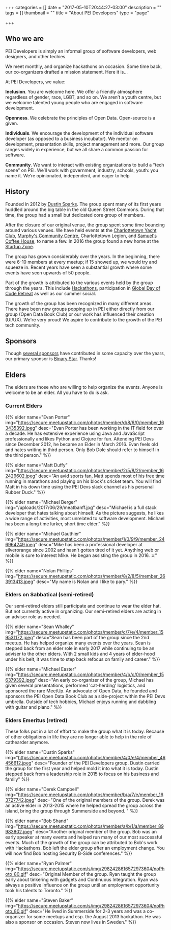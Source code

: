 +++
categories = []
date = "2017-05-10T20:44:27-03:00"
description = ""
tags = []
thumbnail = ""
title = "About PEI Developers"
type = "page"

+++
## Who we are

PEI Developers is simply an informal group of software developers, web designers, and other techies.

We meet monthly, and organize hackathons on occasion. Some time back, our co-organizers drafted a mission statement. Here it is…

At PEI Developers, we value:

**Inclusion**. You are welcome here. We offer a friendly atmosphere regardless of gender, race, LGBT, and so on. We aren’t a youth centre, but we welcome talented young people who are engaged in software development.

**Openness**. We celebrate the principles of Open Data. Open-source is a given.

**Individuals**. We encourage the development of the individual software developer (as opposed to a business incubator). We mentor on development, presentation skills, project management and more. Our group ranges widely in experience, but we all share a common passion for software.

**Community**.  We want to interact with existing organizations to build a “tech scene” on PEI. We’ll work with government, industry, schools, youth: you name it. We’re opinionated, independent, and eager to help

## History

Founded in 2012 by [Dustin Sparks](https://twitter.com/dustin_sparks). The group spent many of its first years huddled around the big table in the old Queen Street Commons. During that time, the group had a small but dedicated core group of members.

After the closure of our original venue, the group spent some time bouncing around various venues. We have held events at the [Charlottetown Yacht Club](http://www.cyc.pe.ca/), [Murphy's Community Centre](https://www.murphyscommunitycentre.com/), Charlottetown Legion, and [Samuel's Coffee House](https://samuelscoffeehouse.ca/), to name a few. In 2016 the group found a new home at the [Startup Zone](https://startupzone.ca/).

The group has grown considerably over the years. In the beginning, there were 6-10 members at every meetup; if 15 showed up, we would try and squeeze in. Recent years have seen a substantial growth where some events have seen upwards of 50 people.

Part of the growth is attributed to the various events held by the group through the years. This include [Hackathons](http://bit.ly/2sIZITO), participation in [Global Day of Code Retreat](http://bit.ly/2sIZITO) as well as our summer social.

The growth of the group has been recognized in many different areas. There have been new groups popping up in PEI either directly from our group (Open Data Book Club) or our work has influenced their creation (UI/UX). We're very proud! We aspire to contribute to the growth of the PEI tech community.

## Sponsors

Though [several sponsors](https://github.com/peidevs/Event_Resources/blob/master/MeetUps.csv) have contributed in some capacity over the years, our primary sponsor is [Binary Star](http://www.binarystar.biz/). Thanks!

## Elders

The elders are those who are willing to help organize the events. Anyone is welcome to be an elder. All you have to do is ask.

### Current Elders

{{% elder
name="Evan Porter"
img="https://secure.meetupstatic.com/photos/member/d/8/6/0/member_163435392.jpeg"
desc="Evan Porter has been working in the IT field for over a decade. He has extensive experience using Java and JavaScript professionally and likes Python and Clojure for fun. Attending PEI Devs since December 2012, he became an Elder in March 2016. Evan feels old and hates writing in third person. Only Bob Dole should refer to himself in the third person."
%}}

{{% elder
name="Matt Duffy"
img="https://secure.meetupstatic.com/photos/member/2/5/8/2/member_162429602.jpeg"
desc="An avid sports fan, Matt spends most of his free time running in marathons and playing on his block's cricket team. You will find Matt in his down time using the PEI Devs slack channel as his personal Rubber Duck."
%}}

{{% elder
name="Michael Berger"
img="/uploads/2017/06/29/meatbanff.jpg"
desc="Michael is a full stack developer that hates talking about himself. As the picture suggests, he likes a wide range of activities, most unrelated to software development. Michael has been a long time lurker, short time elder."
%}}

{{% elder
name="Michael Gauthier"
img="https://secure.meetupstatic.com/photos/member/1/0/9/9/member_246964249.jpeg"
desc="Mike has been a professional developer at silverorange since 2002 and hasn't gotten tired of it yet. Anything web or mobile is sure to interest Mike. He began assisting the group in 2016. ⚔"
%}}

{{% elder
name="Nolan Phillips"
img="https://secure.meetupstatic.com/photos/member/8/2/8/5/member_263913413.jpeg"
desc="My name is Nolan and I like to pary."
%}}

### Elders on Sabbatical (semi-retired)

Our semi-retired elders still participate and continue to wear the elder hat. But not currently active in organizing. Our semi-retired elders are acting in an adviser role as needed.

{{% elder
name="Sean Whalley"
img="https://secure.meetupstatic.com/photos/member/c/7/e/4/member_159531172.jpeg"
desc="Sean has been part of the group since the 2nd meetup. He has helped organize many events over the years. Sean is stepped back from an elder role in early 2017 while continuing to be an adviser to the other elders. With 2 small kids and 4 years of elder-hood under his belt, it was time to step back refocus on family and career."
%}}

{{% elder
name="Michael Easter"
img="https://secure.meetupstatic.com/photos/member/4/b/c/0/member_156379392.jpeg"
desc="An early co-organizer of the group, Michael has given several presentations, performed 'cat-herding' logistics, and sponsored the rare MeetUp. An advocate of Open Data, he founded and sponsors the PEI Open Data Book Club as a side-project within the PEI Devs umbrella. Outside of tech hobbies, Michael enjoys running and dabbling with guitar and piano."
%}}

### Elders Emeritus (retired)

These folks put in a lot of effort to make the group what it is today. Because of other obligations in life they are no longer able to help in the role of cathearder anymore.

{{% elder
name="Dustin Sparks"
img="https://secure.meetupstatic.com/photos/member/4/0/e/4/member_46456612.jpeg"
desc="Founder of the PEI Developers group. Dustin carried the group for the first year and helped mold it into what it is today. Dustin stepped back from a leadership role in 2015 to focus on his business and family"
%}}

{{% elder
name="Derek Campbell"
img="https://secure.meetupstatic.com/photos/member/b/a/7/e/member_163727742.jpeg"
desc="One of the original members of the group. Derek was an active elder in 2013-2015 where he helped spread the group across the island, bring the group through Summerside and beyond. "
%}}

{{% elder
name="Bob Shand"
img="https://secure.meetupstatic.com/photos/member/a/b/1/a/member_89983802.jpeg"
desc="Another original member of the group. Bob was an early speaker at many events and helped run many of our most successful events. Much of the growth of the group can be attributed to Bob's work with Hackathons. Bob left the elder group after an employment change. You will now find Bob hosting Security B-Side conferences."
%}}

{{% elder
name="Ryan Palmer"
img="https://secure.meetupstatic.com/s/img/2982428616572973604/noPhoto_80.gif"
desc="Original Member of the group. Ryan taught the group early about tinkering with gadgets and Continuous Integration. Ryan was always a positive influence on the group until an employment opportunity took his talents to Toronto."
%}}

{{% elder
name="Steven Baker"
img="https://secure.meetupstatic.com/s/img/2982428616572973604/noPhoto_80.gif"
desc="He lived in Summerside for 2-3 years and was a co-organizer for some meetups and esp. the August 2013 hackathon. He was also a sponsor on occasion. Steven now lives in Sweden."
%}}